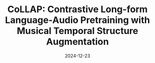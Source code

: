 ---
title: "CoLLAP: Contrastive Long-form Language-Audio Pretraining with Musical Temporal Structure Augmentation"
collection: publications
permalink: /publication/collap
authors: Junda Wu, Warren Li, Zachary Novack, Amit Namburi, Carol Chen, Julian McAuley
excerpt: 'This work presents CoLLAP, a long-form vesrion of CLAP that is able to perform long-form reasoning and retrieval over minutes of musical audio.'
date: 2024-12-23
venue: ['International Conference on Acoustics, Speech, and Signal Processing (ICASSP), 2025', 'SoCal NLP Symposium, 2024']
# venue: ['International Conference on Learning Representations (ICLR), 2023', 'Spotlight at NeurIPS Workshop on The Benefits of Higher-Order Optimization in Machine Learning, 2022']
paperurl: 'https://arxiv.org/abs/2410.02271'
# code: 'https://github.com/pnlong/PDMX'
abs_title: collap_2024_abs
bib_title: collap_2024_bib
pub_status: 'conference'
# website: 'https://presto-music.github.io/web/'
citation: '@inproceedings{wu2024collap,<br />
    title={CoLLAP: Contrastive Long-form Language-Audio Pretraining with Musical Temporal Structure Augmentation}, <br />
    author={Junda Wu and Warren Li and Zachary Novack and Amit Namburi and Carol Chen and Julian McAuley},<br />
    year={2025},<br />
    booktitle={International Conference on Acoustics, Speech, and Signal Processing (ICASSP)}<br />
}'
---